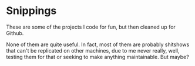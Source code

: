 # Snippings
These are some of the projects I code for fun, but then cleaned up for Github.

None of them are quite useful. In fact, most of them are probably shitshows that can't
be replicated on other machines, due to me never really, well, testing them for that
or seeking to make anything maintainable. But maybe?
